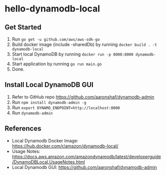 # hello-dynamodb-local

## Get Started
1. Run `go get -u github.com/aws/aws-sdk-go`
2. Build docker image (include -sharedDb) by running `docker build . -t dynamodb-local`
3. Start local DynamoDB by running `docker run -p 8000:8000 dynamodb-local`
4. Start application by running `go run main.go`
5. Done.

## Install Local DynamoDB GUI
1. Refer to GitHub repo https://github.com/aaronshaf/dynamodb-admin
2. Run `npm install dynamodb-admin -g`
3. Run `export DYNAMO_ENDPOINT=http://localhost:8000`
4. Run `dynamodb-admin`

## References
- Local Dynamodb Docker Image: https://hub.docker.com/r/amazon/dynamodb-local/
- Usage Notes: https://docs.aws.amazon.com/amazondynamodb/latest/developerguide/DynamoDBLocal.UsageNotes.html
- Local Dynamodb GUI: https://github.com/aaronshaf/dynamodb-admin
